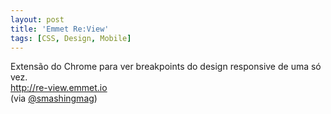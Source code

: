 ```yaml
---
layout: post
title: 'Emmet Re:View'
tags: [CSS, Design, Mobile]
---
```


Extensão do Chrome para ver breakpoints do design responsive de uma só vez.<br>
<http://re-view.emmet.io><br>
(via [@smashingmag](https://twitter.com/smashingmag/status/485054222908792834))
